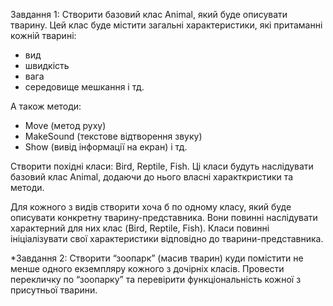 Завдання 1:
Створити базовий клас Animal, який буде описувати тварину. 
Цей клас буде містити загальні характеристики, які притаманні кожній тварині:
 - вид
 - швидкість
 - вага
 - середовище мешкання
 і тд.

А також методи:
 - Move (метод руху)
 - MakeSound (текстове відтворення звуку)
 - Show (вивід інформації на екран)
 і тд.

Створити похідні класи: Bird, Reptile, Fish.
Ці класи будуть наслідувати базовий клас Animal, додаючи до нього власні характкристики та методи.

Для кожного з видів створити хоча б по одному класу, який буде описувати конкретну тварину-представника. 
Вони повинні наслідувати характерний для них клас (Bird, Reptile, Fish).
Класи повинні ініціалізувати свої характеристики відповідно до тварини-представника.

*Завдання 2:
Створити “зоопарк” (масив тварин) куди помістити не менше одного екземпляру кожного з дочірніх класів.
Провести перекличку по “зоопарку” та перевірити функціональність кожної з присутньої тварини.
